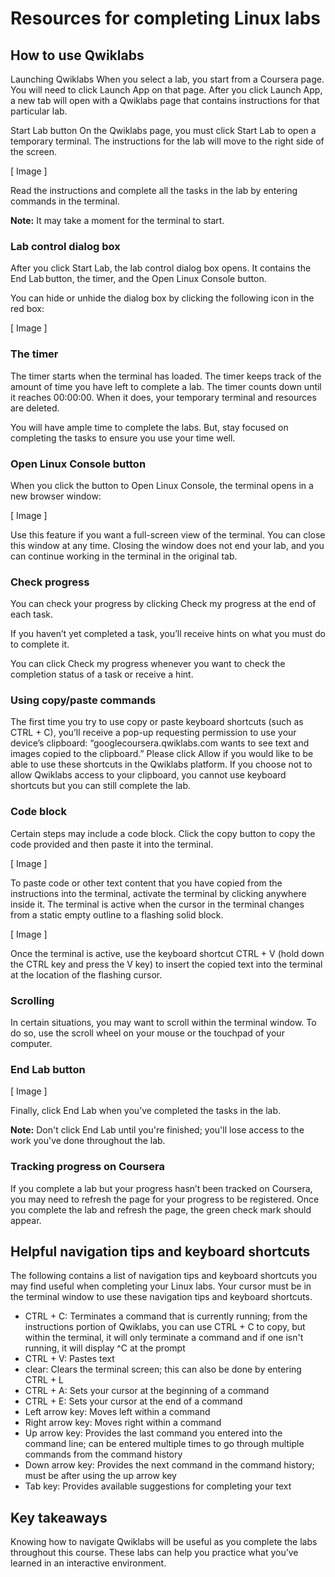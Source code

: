 # Resources for completing Linux labs
## How to use Qwiklabs
Launching Qwiklabs
When you select a lab, you start from a Coursera page. You will need to click Launch App on that page. After you click Launch App, a new tab will open with a Qwiklabs page that contains instructions for that particular lab.  

Start Lab button
On the Qwiklabs page, you must click Start Lab to open a temporary terminal. The instructions for the lab will move to the right side of the screen.

[ Image ]

Read the instructions and complete all the tasks in the lab by entering commands in the terminal.

**Note:** It may take a moment for the terminal to start.

### Lab control dialog box
After you click Start Lab, the lab control dialog box opens. It contains the End Lab button, the timer, and the Open Linux Console button.

You can hide or unhide the dialog box by clicking the following icon in the red box:

[ Image ]

### The timer
The timer starts when the terminal has loaded. The timer keeps track of the amount of time you have left to complete a lab. The timer counts down until it reaches 00:00:00. When it does, your temporary terminal and resources are deleted.

You will have ample time to complete the labs. But, stay focused on completing the tasks to ensure you use your time well.

### Open Linux Console button
When you click the button to Open Linux Console, the terminal opens in a new browser window:

[ Image ]

Use this feature if you want a full-screen view of the terminal. You can close this window at any time. Closing the window does not end your lab, and you can continue working in the terminal in the original tab.

### Check progress
You can check your progress by clicking Check my progress at the end of each task.

If you haven’t yet completed a task, you’ll receive hints on what you must do to complete it.

You can click Check my progress whenever you want to check the completion status of a task or receive a hint.

### Using copy/paste commands
The first time you try to use copy or paste keyboard shortcuts (such as CTRL + C), you’ll receive a pop-up requesting permission to use your device’s clipboard:  “googlecoursera.qwiklabs.com wants to see text and images copied to the clipboard.” Please click Allow if you would like to be able to use these shortcuts in the Qwiklabs platform. If you choose not to allow Qwiklabs access to your clipboard, you cannot use keyboard shortcuts but you can still complete the lab.

### Code block
Certain steps may include a code block. Click the copy button to copy the code provided and then paste it into the terminal.

[ Image ]

To paste code or other text content that you have copied from the instructions into the terminal, activate the terminal by clicking anywhere inside it. The terminal is active when the cursor in the terminal changes from a static empty outline to a flashing solid block.

[ Image ]

Once the terminal is active, use the keyboard shortcut CTRL + V (hold down the CTRL key and press the V key) to insert the copied text into the terminal at the location of the flashing cursor.

### Scrolling
In certain situations, you may want to scroll within the terminal window. To do so, use the scroll wheel on your mouse or the touchpad of your computer.

### End Lab button

[ Image ]

Finally, click End Lab when you’ve completed the tasks in the lab.

**Note:** Don't click End Lab until you're finished; you'll lose access to the work you've done throughout the lab.

### Tracking progress on Coursera
If you complete a lab but your progress hasn’t been tracked on Coursera, you may need to refresh the page for your progress to be registered. Once you complete the lab and refresh the page, the green check mark should appear.

## Helpful navigation tips and keyboard shortcuts
The following contains a list of navigation tips and keyboard shortcuts you may find useful when completing your Linux labs. Your cursor must be in the terminal window to use these navigation tips and keyboard shortcuts.

- CTRL + C: Terminates a command that is currently running; from the instructions portion of Qwiklabs, you can use CTRL + C to copy, but within the terminal, it will only terminate a command and if one isn't running, it will display ^C at the prompt
- CTRL + V: Pastes text
- clear: Clears the terminal screen; this can also be done by entering CTRL + L
- CTRL + A: Sets your cursor at the beginning of a command
- CTRL + E: Sets your cursor at the end of a command
- Left arrow key: Moves left within a command
- Right arrow key: Moves right within a command
- Up arrow key: Provides the last command you entered into the command line; can be entered multiple times to go through multiple commands from the command history
- Down arrow key: Provides the next command in the command history; must be after using the up arrow key
- Tab key: Provides available suggestions for completing your text 

## Key takeaways
Knowing how to navigate Qwiklabs will be useful as you complete the labs throughout this course. These labs can help you practice what you’ve learned in an interactive environment.
